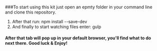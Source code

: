 ###To start using this kit just open an epmty folder in your command line and clone this repository.
1. After that run: npm install --save-dev
2. And finally to start watching files enter: gulp

#### After that tab will pop up in your default browser, you'll find what to do next there. Good luck & Enjoy!